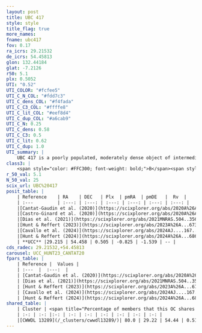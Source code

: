 ```yaml
---
layout: post
title: UBC 417
style: style
title_flag: true
more_names: 
fname: ubc417
fov: 0.17
ra_icrs: 29.21532
de_icrs: 54.45813
glon: 132.44184
glat: -7.2126
r50: 5.1
plx: 0.5052
UTI: "0.52"
UTI_COLOR: "#fcfee5"
UTI_C_N_COL: "#fdd7c3"
UTI_C_dens_COL: "#f4fada"
UTI_C_C3_COL: "#ffffe8"
UTI_C_lit_COL: "#eef8d4"
UTI_C_dup_COL: "#a6cab9"
UTI_C_N: 0.25
UTI_C_dens: 0.58
UTI_C_C3: 0.5
UTI_C_lit: 0.62
UTI_C_dup: 1.0
UTI_summary: |
    UBC 417 is a poorly populated, moderately dense object of intermediate C3 quality. It is moderately studied in the literature. This object shares a large percentage of members with a later reported entry.
class3: |
    <span style="color: #FFC300; font-weight: bold;">B</span><span style="color: #FFC300; font-weight: bold;">B</span>
r_50_val: 5.1
N_50_val: 25
scix_url: UBC%20417
posit_table: |
    | Reference    | RA    | DEC   | Plx  | pmRA  | pmDE   |  Rv  |
    | :---         | :---: | :---: | :---: | :---: | :---: | :---: |
    |[Cantat-Gaudin et al. (2020)](https://scixplorer.org/abs/2020A%26A...640A...1C) | 29.214 | 54.43 | 0.489 | -0.764 | -1.473 | -- |
    |[Castro-Ginard et al. (2020)](https://scixplorer.org/abs/2020A%26A...635A..45C) | 29.197 | 54.416 | 0.493 | -0.76 | -1.461 | -- |
    |[Dias et al. (2021)](https://scixplorer.org/abs/2021MNRAS.504..356D) | 29.182 | 54.419 | 0.476 | -0.756 | -1.481 | -- |
    |[Hunt & Reffert (2023)](https://scixplorer.org/abs/2023A%26A...673A.114H) | 29.241 | 54.432 | 0.494 | -0.845 | -1.534 | -- |
    |[Cavallo et al. (2024)](https://scixplorer.org/abs/2024AJ....167...12C) | 29.199 | 54.432 | 0.495 | -- | -- | -- |
    |[Hunt & Reffert (2024)](https://scixplorer.org/abs/2024A%26A...686A..42H) | 29.241 | 54.432 | 0.494 | -0.845 | -1.534 | -- |
    | **UCC** |29.215 | 54.458 | 0.505 | -0.825 | -1.539 | -- | 
cds_radec: 29.21532,+54.45813
carousel: UCC_HUNT23_CANTAT20
fpars_table: |
    | Reference |  Values |
    | :---  |  :---:  |
    | [Cantat-Gaudin et al. (2020)](https://scixplorer.org/abs/2020A%26A...640A...1C) | `AVNN=0.38, DMNN=11.61, AgeNN=7.79` |
    | [Dias et al. (2021)](https://scixplorer.org/abs/2021MNRAS.504..356D) | `Av=0.59, Dist=1926, logage=7.562, [Fe/H]=-0.03` |
    | [Hunt & Reffert (2023)](https://scixplorer.org/abs/2023A%26A...673A.114H) | `AV50=0.383, diffAV50=1.128, MOD50=11.372, logAge50=8.018` |
    | [Cavallo et al. (2024)](https://scixplorer.org/abs/2024AJ....167...12C) | `AV50=0.55, dMod50=11.56, logAge50=7.9, [Fe/H]50=0.26` |
    | [Hunt & Reffert (2024)](https://scixplorer.org/abs/2024A%26A...686A..42H) | `MassJ=155.276` |
shared_table: |
    | Cluster | <span title="Percentage of members that this OC shares with the ones listed">%</span>   | RA   | DEC   | Plx   | pmRA  | pmDE  | Rv | UTI |
    | :-: | :-: |:-: | :-: | :-: | :-: | :-: | :-: | :-: |
    |[CWWDL 13289](/_clusters/cwwdl13289/)| 80.0 | 29.22 | 54.44 | 0.51 | -0.81 | -1.55 | -- |0.04 |
---
```

